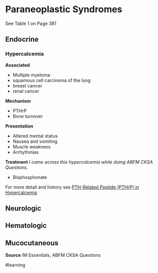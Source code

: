 # Paraneoplastic Syndromes
See Table 1 on Page 381

## Endocrine
### Hypercalcemia


**Associated**
* Multiple myeloma
* squamous cell carcinoma of the lung
* breast cancer
* renal cancer

**Mechanism**
* PTHrP
* Bone turnover

**Presentation**
* Altered mental status
* Nausea and vomiting
* Muscle weakness
* Arrhythmias

**Treatment**
_I came across this hypercalcemia while doing ABFM CKSA Questions._
* Bisphosphonate

For more detail and history see [PTH-Related Peptide (PTHrP) in Hypercalcemia](http://jasn.asnjournals.org/content/19/4/672)

## Neurologic
## Hematologic
## Mucocutaneous

**Source** IM Essentials, ABFM CKSA Questions

#learning